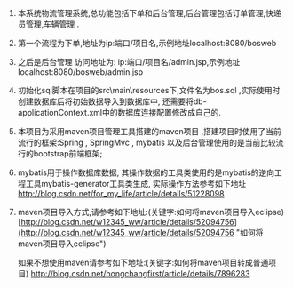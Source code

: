 1. 本系统物流管理系统,总功能包括下单和后台管理,后台管理包括订单管理,快递员管理,车辆管理 . 

2. 第一个流程为下单,地址为ip:端口/项目名,示例地址localhost:8080/bosweb

3. 之后是后台管理 
访问地址为: ip:端口/项目名/admin.jsp,示例地址localhost:8080/bosweb/admin.jsp

4. 初始化sql脚本在项目的src\main\resources下,文件名为bos.sql ,实际使用时创建数据库后将初始数据导入到数据库中,
还需要将db-applicationContext.xml中的数据库连接配置修改成自己的.

5. 本项目为采用maven项目管理工具搭建的maven项目 ,搭建项目时使用了当前流行的框架:Spring , SpringMvc , mybatis 
以及后台管理使用的是当前比较流行的bootstrap前端框架; 

6. mybatis用于操作数据库数据, 其操作数据的工具类使用的是mybatis的逆向工程工具mybatis-generator工具类生成, 
实际操作方法参考如下地址 http://blog.csdn.net/for_my_life/article/details/51228098

7. maven项目导入方式,请参考如下地址:(关键字:如何将maven项目导入eclipse)
[http://blog.csdn.net/w12345_ww/article/details/52094756](http://blog.csdn.net/w12345_ww/article/details/52094756 "如何将maven项目导入eclipse")
   
	如果不想使用maven请参考如下地址:(关键字:如何将maven项目转成普通项目)
[http://blog.csdn.net/hongchangfirst/article/details/7896283 ](http://blog.csdn.net/hongchangfirst/article/details/7896283  "如何将maven项目转成普通项目")
  